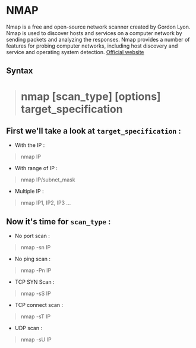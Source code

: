 # NMAP

Nmap is a free and open-source network scanner created by Gordon Lyon. Nmap is used to discover hosts and services on a computer network by sending packets and analyzing the responses. Nmap provides a number of features for probing computer networks, including host discovery and service and operating system detection.
[Official website](https://nmap.org/)

## Syntax

> # nmap [scan_type] [options] target_specification

## First we'll take a look at `target_specification` :

* With the IP :

 > nmap IP

* With range of IP :

> nmap IP/subnet_mask

* Multiple IP :

> nmap IP1, IP2, IP3 ...

## Now it's time for `scan_type` :

* No port scan :

> nmap -sn IP

* No ping scan :

> nmap -Pn IP

* TCP SYN Scan :

> nmap -sS IP

* TCP connect scan :

> nmap -sT IP

* UDP scan :

> nmap -sU IP


